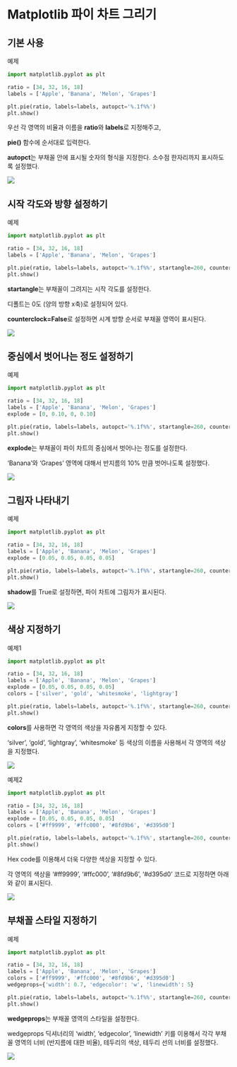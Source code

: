 # Matplotlib 파이 차트 그리기
## 기본 사용
예제  
```python
import matplotlib.pyplot as plt

ratio = [34, 32, 16, 18]
labels = ['Apple', 'Banana', 'Melon', 'Grapes']

plt.pie(ratio, labels=labels, autopct='%.1f%%')
plt.show()
```
우선 각 영역의 비율과 이름을 **ratio**와 **labels**로 지정해주고,

**pie()** 함수에 순서대로 입력한다.

**autopct**는 부채꼴 안에 표시될 숫자의 형식을 지정한다. 소수점 한자리까지 표시하도록 설정했다.

![](Images/2023-05-06-21-28-21.png)

## 시작 각도와 방향 설정하기
예제  
```python
import matplotlib.pyplot as plt

ratio = [34, 32, 16, 18]
labels = ['Apple', 'Banana', 'Melon', 'Grapes']

plt.pie(ratio, labels=labels, autopct='%.1f%%', startangle=260, counterclock=False)
plt.show()
```
**startangle**는 부채꼴이 그려지는 시작 각도를 설정한다.

디폴트는 0도 (양의 방향 x축)로 설정되어 있다.

**counterclock=False**로 설정하면 시계 방향 순서로 부채꼴 영역이 표시된다.

![](Images/2023-05-06-21-29-38.png)

## 중심에서 벗어나는 정도 설정하기
예제  
```python
import matplotlib.pyplot as plt

ratio = [34, 32, 16, 18]
labels = ['Apple', 'Banana', 'Melon', 'Grapes']
explode = [0, 0.10, 0, 0.10]

plt.pie(ratio, labels=labels, autopct='%.1f%%', startangle=260, counterclock=False, explode=explode)
plt.show()
```
**explode**는 부채꼴이 파이 차트의 중심에서 벗어나는 정도를 설정한다.

‘Banana’와 ‘Grapes’ 영역에 대해서 반지름의 10% 만큼 벗어나도록 설정했다.

![](Images/2023-05-06-21-30-46.png)

## 그림자 나타내기
예제  
```python
import matplotlib.pyplot as plt

ratio = [34, 32, 16, 18]
labels = ['Apple', 'Banana', 'Melon', 'Grapes']
explode = [0.05, 0.05, 0.05, 0.05]

plt.pie(ratio, labels=labels, autopct='%.1f%%', startangle=260, counterclock=False, explode=explode, shadow=True)
plt.show()
```
**shadow**를 True로 설정하면, 파이 차트에 그림자가 표시된다.

![](Images/2023-05-06-21-31-21.png)

## 색상 지정하기
예제1  
```python
import matplotlib.pyplot as plt

ratio = [34, 32, 16, 18]
labels = ['Apple', 'Banana', 'Melon', 'Grapes']
explode = [0.05, 0.05, 0.05, 0.05]
colors = ['silver', 'gold', 'whitesmoke', 'lightgray']

plt.pie(ratio, labels=labels, autopct='%.1f%%', startangle=260, counterclock=False, explode=explode, shadow=True, colors=colors)
plt.show()
```
**colors**를 사용하면 각 영역의 색상을 자유롭게 지정할 수 있다.

‘silver’, ‘gold’, ‘lightgray’, ‘whitesmoke’ 등 색상의 이름을 사용해서 각 영역의 색상을 지정했다.

![](Images/2023-05-06-21-32-20.png)

예제2  
```python
import matplotlib.pyplot as plt

ratio = [34, 32, 16, 18]
labels = ['Apple', 'Banana', 'Melon', 'Grapes']
explode = [0.05, 0.05, 0.05, 0.05]
colors = ['#ff9999', '#ffc000', '#8fd9b6', '#d395d0']

plt.pie(ratio, labels=labels, autopct='%.1f%%', startangle=260, counterclock=False, explode=explode, shadow=True, colors=colors)
plt.show()
```
Hex code를 이용해서 더욱 다양한 색상을 지정할 수 있다.

각 영역의 색상을 ‘#ff9999’, ‘#ffc000’, ‘#8fd9b6’, ‘#d395d0’ 코드로 지정하면 아래와 같이 표시된다.

![](Images/2023-05-06-21-33-15.png)

## 부채꼴 스타일 지정하기
예제  
```python
import matplotlib.pyplot as plt

ratio = [34, 32, 16, 18]
labels = ['Apple', 'Banana', 'Melon', 'Grapes']
colors = ['#ff9999', '#ffc000', '#8fd9b6', '#d395d0']
wedgeprops={'width': 0.7, 'edgecolor': 'w', 'linewidth': 5}

plt.pie(ratio, labels=labels, autopct='%.1f%%', startangle=260, counterclock=False, colors=colors, wedgeprops=wedgeprops)
plt.show()
```
**wedgeprops**는 부채꼴 영역의 스타일을 설정한다.

wedgeprops 딕셔너리의 ‘width’, ‘edgecolor’, ‘linewidth’ 키를 이용해서 각각 부채꼴 영역의 너비 (반지름에 대한 비율), 테두리의 색상, 테두리 선의 너비를 설정했다.

![](Images/2023-05-06-21-34-25.png)